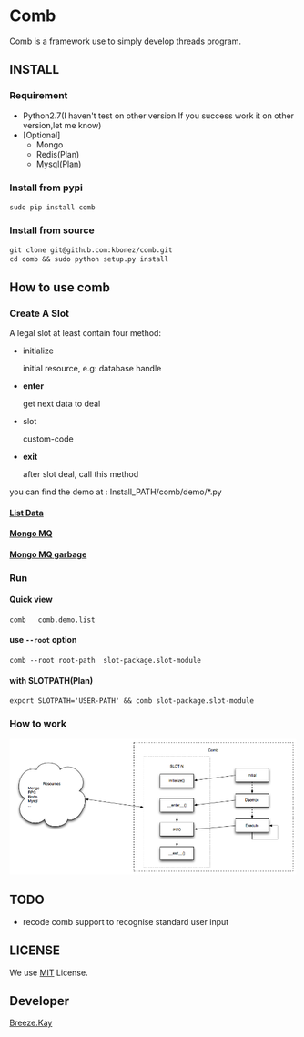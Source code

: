 Comb
============


Comb is a framework use to simply develop threads program.



## INSTALL

### Requirement


- Python2.7(I haven't test on other version.If you success work it on other version,let me know)
- [Optional] 
	- Mongo
	- Redis(Plan)
	- Mysql(Plan)



### Install from pypi

	sudo pip install comb


### Install from source

	git clone git@github.com:kbonez/comb.git
	cd comb && sudo python setup.py install



## How to use comb

### Create A Slot

A legal slot at least contain four method:

- initialize
	
	initial resource, e.g: database handle
	 	
- __enter__  

	get next data to deal

- slot

	custom-code


- __exit__

	after slot deal, call this method
	



you can find the demo at : Install_PATH/comb/demo/*.py

#### [List Data](https://github.com/kbonez/comb/blob/master/comb/demo/list.py)
#### [Mongo MQ](https://github.com/kbonez/comb/blob/master/comb/demo/mongo.py)
#### [Mongo MQ garbage](https://github.com/kbonez/comb/blob/master/comb/demo/garbage.py)



### Run
####  Quick view
	comb   comb.demo.list
####  use `--root` option
	comb --root root-path  slot-package.slot-module

#### with SLOTPATH(Plan)
	export SLOTPATH='USER-PATH' && comb slot-package.slot-module
		 
### How to work
![comb sketch](https://github.com/kbonez/comb/blob/master/docs/sketch.png "Sketch")


## TODO
- recode comb support to recognise standard user input

## LICENSE
We use [MIT](http://opensource.org/licenses/MIT) License.

## Developer
[Breeze.Kay](mailto:wangwenpei@kbonez.com)







